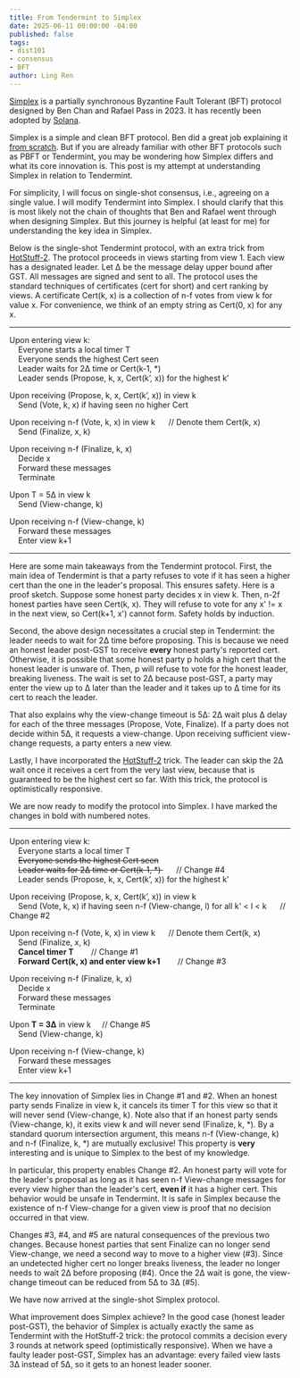 ```yaml
---
title: From Tendermint to Simplex
date: 2025-06-11 00:00:00 -04:00
published: false
tags:
- dist101
- consensus
- BFT
author: Ling Ren
---
```


[Simplex](https://simplex.blog/) is a partially synchronous Byzantine Fault Tolerant (BFT) protocol designed by Ben Chan and Rafael Pass in 2023. It has recently been adopted by [Solana](https://solana.com/). 

Simplex is a simple and clean BFT protocol. Ben did a great job explaining it [from scratch](https://simplex.blog/). But if you are already familiar with other BFT protocols such as PBFT or Tendermint, you may be wondering how Simplex differs and what its core innovation is. This post is my attempt at understanding Simplex in relation to Tendermint. 

For simplicity, I will focus on single-shot consensus, i.e., agreeing on a single value. I will modify Tendermint into Simplex. I should clarify that this is most likely not the chain of thoughts that Ben and Rafael went through when designing Simplex. But this journey is helpful (at least for me) for understanding the key idea in Simplex. 

Below is the single-shot Tendermint protocol, with an extra trick from [HotStuff-2](https://eprint.iacr.org/2023/397.pdf). The protocol proceeds in views starting from view 1. Each view has a designated leader. Let &Delta; be the message delay upper bound after GST. All messages are signed and sent to all. The protocol uses the standard techniques of certificates (cert for short) and cert ranking by views. A certificate Cert(k, x) is a collection of n-f votes from view k for value x. For convenience, we think of an empty string as Cert(0, x) for any x. 

----------------
Upon entering view k: <br>
    Everyone starts a local timer T <br>
    Everyone sends the highest Cert seen <br>
    Leader waits for 2&Delta; time or Cert(k-1, *) <br>
    Leader sends (Propose, k, x, Cert(k’, x)) for the highest k’ <br>
    
Upon receiving (Propose, k, x, Cert(k’, x)) in view k <br>
    Send (Vote, k, x) if having seen no higher Cert <br>
        
Upon receiving n-f (Vote, k, x) in view k      // Denote them Cert(k, x) <br>
    Send (Finalize, x, k) <br>

Upon receiving n-f (Finalize, k, x) <br>
    Decide x <br>
    Forward these messages <br>
    Terminate <br>
    
Upon T = 5&Delta; in view k <br>
    Send (View-change, k) <br>

Upon receiving n-f (View-change, k) <br>
    Forward these messages <br>
    Enter view k+1 
    
----------------

Here are some main takeaways from the Tendermint protocol. First, the main idea of Tendermint is that a party refuses to vote if it has seen a higher cert than the one in the leader's proposal. This ensures safety. Here is a proof sketch. Suppose some honest party decides x in view k. Then, n-2f honest parties have seen Cert(k, x). They will refuse to vote for any x' != x in the next view, so Cert(k+1, x') cannot form. Safety holds by induction.  

Second, the above design necessitates a crucial step in Tendermint: the leader needs to wait for 2&Delta; time before proposing. This is because we need an honest leader post-GST to receive __every__ honest party's reported cert. Otherwise, it is possible that some honest party p holds a high cert that the honest leader is unware of. Then, p will refuse to vote for the honest leader, breaking liveness. The wait is set to 2&Delta; because post-GST, a party may enter the view up to &Delta; later than the leader and it takes up to &Delta; time for its cert to reach the leader. 

That also explains why the view-change timeout is 5&Delta;: 2&Delta; wait plus &Delta; delay for each of the three messages (Propose, Vote, Finalize). If a party does not decide within 5&Delta;, it requests a view-change. Upon receiving sufficient view-change requests, a party enters a new view.

Lastly, I have incorporated the [HotStuff-2](https://eprint.iacr.org/2023/397.pdf) trick. The leader can skip the 2&Delta; wait once it receives a cert from the very last view, because that is guaranteed to be the highest cert so far. With this trick, the protocol is optimistically responsive.

We are now ready to modify the protocol into Simplex. I have marked the changes in bold with numbered notes.

----------------
Upon entering view k: <br>
    Everyone starts a local timer T <br>
    <del>Everyone sends the highest Cert seen</del> <br>
    <del>Leader waits for 2&Delta; time or Cert(k-1, *) </del>      // Change #4 <br>
    Leader sends (Propose, k, x, Cert(k’, x)) for the highest k’ <br>
    
Upon receiving (Propose, k, x, Cert(k’, x)) in view k <br>
    Send (Vote, k, x) if having seen n-f (View-change, l) for all k' < l < k      // Change #2 <br>
        
Upon receiving n-f (Vote, k, x) in view k      // Denote them Cert(k, x) <br>
    Send (Finalize, x, k) <br>
    **Cancel timer T**        // Change #1 <br>
    **Forward Cert(k, x) and enter view k+1**        // Change #3 <br>

Upon receiving n-f (Finalize, k, x) <br>
    Decide x <br>
    Forward these messages <br>
    Terminate <br>
    
Upon **T = 3&Delta;** in view k     // Change #5 <br>
    Send (View-change, k) <br>

Upon receiving n-f (View-change, k) <br>
    Forward these messages <br>
    Enter view k+1 
    
----------------

The key innovation of Simplex lies in Change #1 and #2. When an honest party sends Finalize in view k, it cancels its timer T for this view so that it will never send (View-change, k). Note also that if an honest party sends (View-change, k), it exits view k and will never send (Finalize, k, *). By a standard quorum intersection argument, this means n-f (View-change, k) and n-f (Finalize, k, *) are mutually exclusive! This property is __very__ interesting and is unique to Simplex to the best of my knowledge. 

In particular, this property enables Change #2. An honest party will vote for the leader's proposal as long as it has seen n-f View-change messages for every view higher than the leader's cert, __even if__ it has a higher cert. This behavior would be unsafe in Tendermint. It is safe in Simplex because the existence of n-f View-change for a given view is proof that no decision occurred in that view. 

Changes #3, #4, and #5 are natural consequences of the previous two changes. Because honest parties that sent Finalize can no longer send View-change, we need a second way to move to a higher view (#3). Since an undetected higher cert no longer breaks liveness, the leader no longer needs to wait 2&Delta; before proposing (#4). Once the 2&Delta; wait is gone, the view-change timeout can be reduced from 5&Delta; to 3&Delta; (#5). 

We have now arrived at the single-shot Simplex protocol. 

What improvement does Simplex achieve? In the good case (honest leader post-GST), the behavior of Simplex is actually exactly the same as Tendermint with the HotStuff-2 trick: the protocol commits a decision every 3 rounds at network speed (optimistically responsive). When we have a faulty leader post-GST, Simplex has an advantage: every failed view lasts 3&Delta; instead of 5&Delta;, so it gets to an honest leader sooner.  


